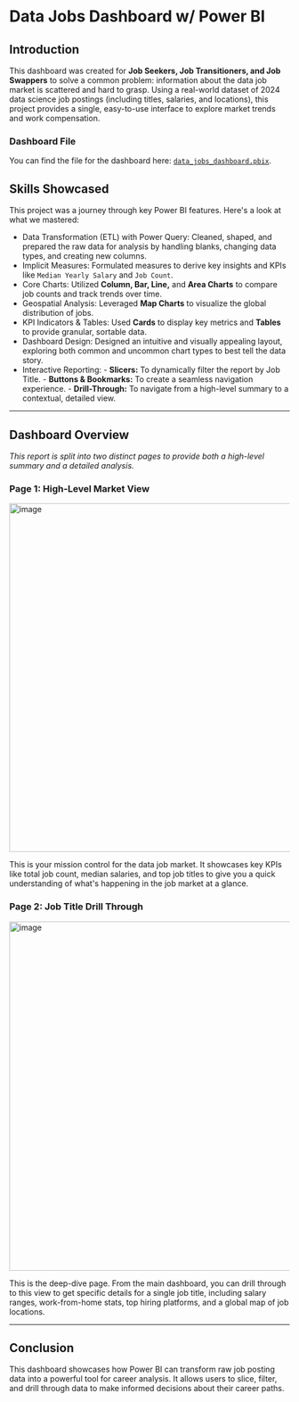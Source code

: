 # Data Jobs Dashboard w/ Power BI




## Introduction

This dashboard was created for **Job Seekers, Job Transitioners, and Job Swappers** to solve a common problem: information about the data job market is scattered and hard to grasp. Using a real-world dataset of 2024 data science job postings (including titles, salaries, and locations), this project provides a single, easy-to-use interface to explore market trends and work compensation.

### Dashboard File
You can find the file for the dashboard here: [`data_jobs_dashboard.pbix`](data_jobs_dashboard.pbix).  

## Skills Showcased

This project was a journey through key Power BI features. Here's a look at what we mastered:

-    Data Transformation (ETL) with Power Query: Cleaned, shaped, and prepared the raw data for analysis by handling blanks, changing data types, and creating new columns.
-    Implicit Measures: Formulated measures to derive key insights and KPIs like `Median Yearly Salary` and `Job Count`.
-    Core Charts: Utilized **Column, Bar, Line,** and **Area Charts** to compare job counts and track trends over time.
-    Geospatial Analysis: Leveraged **Map Charts** to visualize the global distribution of jobs.
-    KPI Indicators & Tables: Used **Cards** to display key metrics and **Tables** to provide granular, sortable data.
-    Dashboard Design: Designed an intuitive and visually appealing layout, exploring both common and uncommon chart types to best tell the data story.
-    Interactive Reporting:
    -   **Slicers:** To dynamically filter the report by Job Title.
    -   **Buttons & Bookmarks:** To create a seamless navigation experience.
    -   **Drill-Through:** To navigate from a high-level summary to a contextual, detailed view.
---

## Dashboard Overview

*This report is split into two distinct pages to provide both a high-level summary and a detailed analysis.*

### Page 1: High-Level Market View

<img width="1116" height="625" alt="image" src="https://github.com/user-attachments/assets/1377af32-abe9-40ef-844c-ab5695f14fd2" />


This is your mission control for the data job market. It showcases key KPIs like total job count, median salaries, and top job titles to give you a quick understanding of what's happening in the job market at a glance.

### Page 2: Job Title Drill Through

<img width="1120" height="626" alt="image" src="https://github.com/user-attachments/assets/42f04f68-7e0d-47af-bc43-9984bda40210" />


This is the deep-dive page. From the main dashboard, you can drill through to this view to get specific details for a single job title, including salary ranges, work-from-home stats, top hiring platforms, and a global map of job locations.

---

## Conclusion

This dashboard showcases how Power BI can transform raw job posting data into a powerful tool for career analysis. It allows users to slice, filter, and drill through data to make informed decisions about their career paths.

